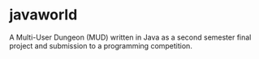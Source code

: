 # javaworld
A Multi-User Dungeon (MUD) written in Java as a second semester final project and submission to a programming competition.
